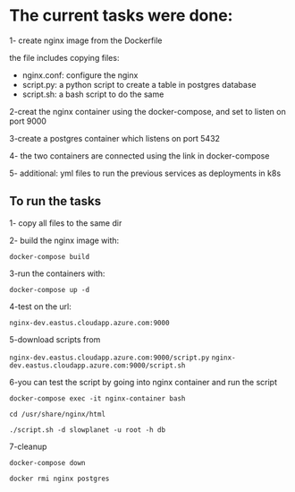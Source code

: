 # The current tasks were done:

1- create nginx image from the Dockerfile

the file includes copying files:

* nginx.conf: configure the nginx
* script.py: a python script to create a table in postgres database
* script.sh: a bash script to do the same

2-creat the nginx container using the docker-compose, and set to listen on port 9000

3-create a postgres container which listens on port 5432

4- the two containers are connected using the link in docker-compose

5- additional: yml files to run the previous services as deployments in k8s

## To run the tasks
1- copy all files to the same dir

2- build the nginx image with:

`docker-compose build`

3-run the containers with:

`docker-compose up -d`

4-test on the url:

`nginx-dev.eastus.cloudapp.azure.com:9000`

5-download scripts from

`nginx-dev.eastus.cloudapp.azure.com:9000/script.py`
`nginx-dev.eastus.cloudapp.azure.com:9000/script.sh`

6-you can test the script by going into nginx container and run the script

`docker-compose exec -it nginx-container bash`

`cd /usr/share/nginx/html`

`./script.sh -d slowplanet -u root -h db `

7-cleanup

`docker-compose down`

`docker rmi nginx postgres`

